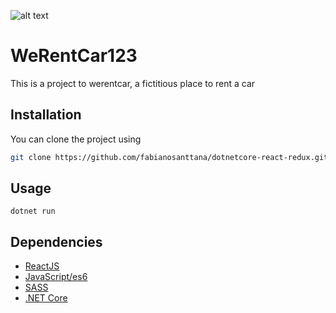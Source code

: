 ![alt text](https://user-images.githubusercontent.com/27648537/58382570-5b9dab80-7fa2-11e9-85d6-797e5b0292ba.png)

# WeRentCar123

This is a project to werentcar, a fictitious place to rent a car

## Installation

You can clone the project using 

```bash
git clone https://github.com/fabianosanttana/dotnetcore-react-redux.git
```

## Usage

```
dotnet run
```

## Dependencies

* [ReactJS](https://reactjs.org/)
* [JavaScript/es6](http://github.com/DrkSephy/es6-cheatsheet)
* [SASS](http://github.com/sass/sass)
* [.NET Core](https://dotnet.microsoft.com/download)
